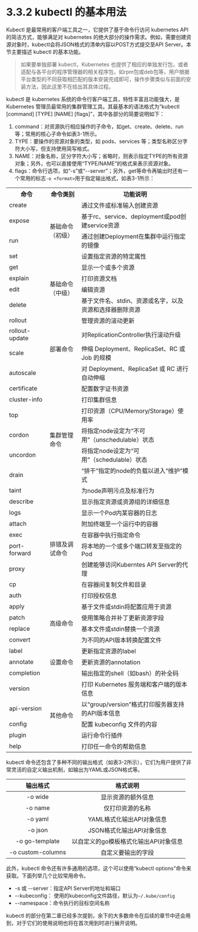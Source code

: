 # 3.3.2 kubectl 的基本用法

Kubectl 是最常用的客户端工具之一，它提供了基于命令行访问 kubernetes API 的简洁方式，能够满足对 kubernetes 的绝大部分的操作需求。例如，需要创建资源对象时，kubectl会将JSON格式的清单内容以POST方式提交至API Server。本节主要描述 kubectl 的基本功能。

> 如果要单独部署 kubectl，Kubernetes 也提供了相应的单独发行包，或者适配与各平台的程序管理器的相关程序包，如rpm包或deb包等，用户根据平台类型的不同获取相匹配的版本安装完成即可，操作步骤类似与前面的安装方法，因此这里不在给出其具体过程。

kubectl 是 kubernetes 系统的命令行客户端工具，特性丰富且功能强大，是 Kubernetes 管理员最常用的集群管理工具。其最基本的语法格式为“kubectl [command] [TYPE] [NAME] [flags]”，其中各部分的简要说明如下：

1. command：对资源执行相应操作的子命令，如get、create、delete、run等；常用的核心子命令如表3-1所示。
2. TYPE：要操作的资源对象的类型，如 pods、services 等；类型名称区分字符大小写，但支持使用简写格式。
3. NAME：对象名称，区分字符大小写；省略时，则表示指定TYPE的所有资源对象；另外，也可以直接使用“TYPE/NAME”的格式来表示资源对象。
4. flags：命令行选项，如“-s”或“--server”；另外，get等命令再输出时还有一个常用的标志`-o <format>`用于指定输出格式，如表3-1所示：

<table id="tg-Goe6D"><tr><th>命令</th><th>命令类别</th><th>功能说明</th></tr><tr><td>create</td><td rowspan="4">基础命令（初级）</td><td>通过文件或标准输入创建资源</td></tr><tr><td>expose</td><td>基于rc、service、deployment或pod创建service资源</td></tr><tr><td>run</td><td>通过创建Deployment在集群中运行指定的镜像</td></tr><tr><td>set</td><td>设置指定资源的特定属性</td></tr><tr><td>get</td><td rowspan="4">基础命令（中级）</td><td>显示一个或多个资源</td></tr><tr><td>explain</td><td>打印资源文档</td></tr><tr><td>edit</td><td>编辑资源</td></tr><tr><td>delete</td><td>基于文件名、stdin、资源或名字，以及资源和选择器删除资源</td></tr><tr><td>rollout</td><td rowspan="4">部署命令</td><td>管理资源的滚动更新</td></tr><tr><td>rollout-update</td><td>对ReplicationController执行滚动升级</td></tr><tr><td>scale</td><td>伸缩 Deployment、ReplicaSet、RC 或 Job 的规模</td></tr><tr><td>autoscale</td><td>对 Deployment、ReplicaSet 或 RC 进行自动伸缩</td></tr><tr><td>certificate</td><td rowspan="7">集群管理命令</td><td>配置数字证书资源</td></tr><tr><td>cluster-info</td><td>打印集群信息</td></tr><tr><td>top</td><td>打印资源（CPU/Memory/Storage）使用率</td></tr><tr><td>cordon</td><td>将指定node设定为“不可用”（unschedulable）状态</td></tr><tr><td>uncordon</td><td>将指定node设定为“可用”（schedulable）状态</td></tr><tr><td>drain</td><td>“排干”指定的node的负载以进入“维护”模式</td></tr><tr><td>taint</td><td>为node声明污点及标准行为</td></tr><tr><td>describe</td><td rowspan="8">排错及调试命令</td><td>显示指定资源或资源组的详细信息</td></tr><tr><td>logs</td><td>显示一个Pod内某容器的日志</td></tr><tr><td>attach</td><td>附加终端至一个运行中的容器</td></tr><tr><td>exec</td><td>在容器中执行指定命令</td></tr><tr><td>port-forward</td><td>将本地的一个或多个端口转发至指定的Pod</td></tr><tr><td>proxy</td><td>创建能够访问Kuberntes API Server的代理</td></tr><tr><td>cp</td><td>在容器间复制文件和目录</td></tr><tr><td>auth</td><td>打印授权信息</td></tr><tr><td>apply</td><td rowspan="4">高级命令</td><td>基于文件或stdin将配置应用于资源</td></tr><tr><td>patch</td><td>使用策略合并补丁更新资源字段</td></tr><tr><td>replace</td><td>基本文件或stdin替换一个资源</td></tr><tr><td>convert</td><td>为不同的API版本转换配置文件</td></tr><tr><td>label</td><td rowspan="3">设置命令</td><td>更新指定资源的label</td></tr><tr><td>annotate</td><td>更新资源的annotation</td></tr><tr><td>completion</td><td>输出指定的shell（如bash）的补全码</td></tr><tr><td>version</td><td rowspan="5">其他命令</td><td>打印 Kubernetes 服务端和客户端的版本信息</td></tr><tr><td>api-version</td><td>以“group/version”格式打印服务器支持的API版本信息</td></tr><tr><td>config</td><td>配置 kubeconfig 文件的内容</td></tr><tr><td>plugin</td><td>运行命令行插件</td></tr><tr><td>help</td><td>打印任一命令的帮助信息</td></tr></table><script charset="utf-8">var TGSort=window.TGSort||function(n){"use strict";function r(n){return n.length}function t(n,t){if(n)for(var e=0,a=r(n);a>e;++e)t(n[e],e)}function e(n){return n.split("").reverse().join("")}function a(n){var e=n[0];return t(n,function(n){for(;!n.startsWith(e);)e=e.substring(0,r(e)-1)}),r(e)}function o(n,r){return-1!=n.map(r).indexOf(!0)}function u(n,r){return function(t){var e="";return t.replace(n,function(n,t,a){return e=t.replace(r,"")+"."+(a||"").substring(1)}),l(e)}}function i(n){var t=l(n);return!isNaN(t)&&r(""+t)+1>=r(n)?t:NaN}function s(n){var e=[];return t([i,m,g],function(t){var a;r(e)||o(a=n.map(t),isNaN)||(e=a)}),e}function c(n){var t=s(n);if(!r(t)){var o=a(n),u=a(n.map(e)),i=n.map(function(n){return n.substring(o,r(n)-u)});t=s(i)}return t}function f(n){var r=n.map(Date.parse);return o(r,isNaN)?[]:r}function v(n,r){r(n),t(n.childNodes,function(n){v(n,r)})}function d(n){var r,t=[],e=[];return v(n,function(n){var a=n.nodeName;"TR"==a?(r=[],t.push(r),e.push(n)):("TD"==a||"TH"==a)&&r.push(n)}),[t,e]}function p(n){if("TABLE"==n.nodeName){for(var e=d(n),a=e[0],o=e[1],u=r(a),i=u>1&&r(a[0])<r(a[1])?1:0,s=i+1,v=a[i],p=r(v),l=[],m=[],g=[],h=s;u>h;++h){for(var N=0;p>N;++N){r(m)<p&&m.push([]);var T=a[h][N],C=T.textContent||T.innerText||"";m[N].push(C.trim())}g.push(h-s)}var L="tg-sort-asc",E="tg-sort-desc",b=function(){for(var n=0;p>n;++n){var r=v[n].classList;r.remove(L),r.remove(E),l[n]=0}};t(v,function(n,t){l[t]=0;var e=n.classList;e.add("tg-sort-header"),n.addEventListener("click",function(){function n(n,r){var t=d[n],e=d[r];return t>e?a:e>t?-a:a*(n-r)}var a=l[t];b(),a=1==a?-1:+!a,a&&e.add(a>0?L:E),l[t]=a;var i=m[t],v=function(n,r){return a*i[n].localeCompare(i[r])||a*(n-r)},d=c(i);(r(d)||r(d=f(i)))&&(v=n);var p=g.slice();p.sort(v);for(var h=null,N=s;u>N;++N)h=o[N].parentNode,h.removeChild(o[N]);for(var N=s;u>N;++N)h.appendChild(o[s+p[N-s]])})})}}var l=parseFloat,m=u(/^(?:\s*)([+-]?(?:\d+)(?:,\d{3})*)(\.\d*)?$/g,/,/g),g=u(/^(?:\s*)([+-]?(?:\d+)(?:\.\d{3})*)(,\d*)?$/g,/\./g);n.addEventListener("DOMContentLoaded",function(){for(var t=n.getElementsByClassName("tg"),e=0;e<r(t);++e)try{p(t[e])}catch(a){}})}(document);</script>

kubectl 命令还包含了多种不同的输出格式（如表3-2所示），它们为用户提供了非常灵活的自定义输出机制，如输出为YAML或JSON格式等。

|输出格式|格式说明|
|:-:|:-:|
|-o wide|显示资源的额外信息|
|-o name|仅打印资源的名称|
|-o yaml|YAML格式化输出API对象信息|
|-o json|JSON格式化输出API对象信息|
|-o go-template|以自定义的go模板格式化输出API对象信息|
|-o custom-columns|自定义要输出的字段|

此外，kubectl 命令还有许多通用的选项，这个可以使用“kubectl options”命令来获取。下面列举几个比较常用命令。

* -s 或 --server：指定API Server的地址和端口
* --kubeconfig： 使用的kubeconfig文件路径，默认为`~/.kube/config`
* --namespace：命令执行的目标空间名称

kubectl 的部分在第二章已经多次提到，余下的大多数命令在后续的章节中还会用到，对于它们的使用说明也将在首次用到时进行展开说明。

